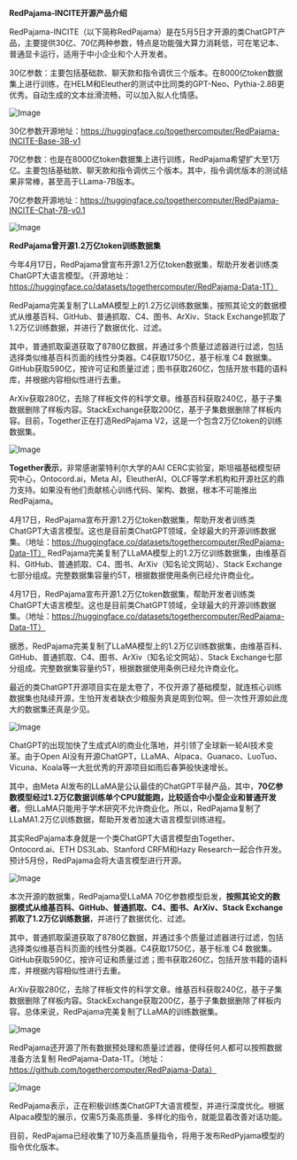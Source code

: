 **RedPajama-INCITE开源产品介绍**

RedPajama-INCITE（以下简称RedPajama）是在5月5日才开源的类ChatGPT产品，主要提供30亿、70亿两种参数，特点是功能强大算力消耗低，可在笔记本、普通显卡运行，适用于中小企业和个人开发者。

30亿参数：主要包括基础款、聊天款和指令调优三个版本。在8000亿token数据集上进行训练，在HELM和Eleuther的测试中比同类的GPT-Neo、Pythia-2.8B更优秀。自动生成的文本丝滑流畅，可以加入拟人化情感。

![Image](https://mmbiz.qpic.cn/mmbiz_png/bVibMfbuuqMl190C9icdaEAAvgaolSXZDo7WA4eQsKRXd4hZTGoDvQDiaMV50hQbcBE5xMsKNqu8SryMjJfaJjnaA/640?wx_fmt=png&wxfrom=5&wx_lazy=1&wx_co=1)

30亿参数开源地址：https://huggingface.co/togethercomputer/RedPajama-INCITE-Base-3B-v1

70亿参数：也是在8000亿token数据集上进行训练，RedPajama希望扩大至1万亿。主要包括基础款、聊天款和指令调优三个版本。其中，指令调优版本的测试结果非常棒，甚至高于LLama-7B版本。

70亿参数开源地址：https://huggingface.co/togethercomputer/RedPajama-INCITE-Chat-7B-v0.1

![Image](https://mmbiz.qpic.cn/mmbiz_png/bVibMfbuuqMl190C9icdaEAAvgaolSXZDoiceTqic9gHtE6wXP8SVYvYdVEcd70KvUj9wCcPInNelgOTaCsKmWb1cA/640?wx_fmt=png&wxfrom=5&wx_lazy=1&wx_co=1)

**RedPajama曾开源1.2万亿token训练数据集**

今年4月17日，RedPajama曾宣布开源1.2万亿token数据集，帮助开发者训练类ChatGPT大语言模型。（开源地址：https://huggingface.co/datasets/togethercomputer/RedPajama-Data-1T）

RedPajama完美复制了LLaMA模型上的1.2万亿训练数据集，按照其论文的数据模式从维基百科、GitHub、普通抓取、C4、图书、ArXiv、Stack Exchange抓取了1.2万亿训练数据，并进行了数据优化、过滤。

其中，普通抓取渠道获取了8780亿数据，并通过多个质量过滤器进行过滤，包括选择类似维基百科页面的线性分类器。C4获取1750亿，基于标准 C4 数据集。GitHub获取590亿，按许可证和质量过滤；图书获取260亿，包括开放书籍的语料库，并根据内容相似性进行去重。

ArXiv获取280亿，去除了样板文件的科学文章。维基百科获取240亿，基于子集数据删除了样板内容。StackExchange获取200亿，基于子集数据删除了样板内容。目前，Together正在打造RedPajama V2，这是一个包含2万亿token的训练数据集。

![Image](https://mmbiz.qpic.cn/mmbiz_png/bVibMfbuuqMl190C9icdaEAAvgaolSXZDocvYficE1MaSpib0U9ticIx6pceE3GjJ5ib2I9h0LG4xblKUha7JtUt0Iaw/640?wx_fmt=png&wxfrom=5&wx_lazy=1&wx_co=1)

**Together表示**，非常感谢蒙特利尔大学的AAI CERC实验室，斯坦福基础模型研究中心，Ontocord.ai，Meta AI，EleutherAI，OLCF等学术机构和开源社区的鼎力支持。如果没有他们贡献核心训练代码、架构、数据，根本不可能推出RedPajama。

4月17日，RedPajama宣布开源1.2万亿token数据集，帮助开发者训练类ChatGPT大语言模型。这也是目前类ChatGPT领域，全球最大的开源训练数据集。（地址：https://huggingface.co/datasets/togethercomputer/RedPajama-Data-1T）
RedPajama完美复制了LLaMA模型上的1.2万亿训练数据集，由维基百科、GitHub、普通抓取、C4、图书、ArXiv（知名论文网站）、Stack Exchange七部分组成。完整数据集容量约5T，根据数据使用条例已经允许商业化。

4月17日，RedPajama宣布开源1.2万亿token数据集，帮助开发者训练类ChatGPT大语言模型。这也是目前类ChatGPT领域，全球最大的开源训练数据集。（地址：https://huggingface.co/datasets/togethercomputer/RedPajama-Data-1T）

据悉，RedPajama完美复制了LLaMA模型上的1.2万亿训练数据集，由维基百科、GitHub、普通抓取、C4、图书、ArXiv（知名论文网站）、Stack Exchange七部分组成。完整数据集容量约5T，根据数据使用条例已经允许商业化。

最近的类ChatGPT开源项目实在是太卷了，不仅开源了基础模型，就连核心训练数据集也陆续开源，生怕开发者缺衣少粮服务真是周到位啊。但一次性开源如此庞大的数据集还真是少见。

![Image](https://mmbiz.qpic.cn/mmbiz_png/bVibMfbuuqMnibBPibL6T7DfHKK1lkXcuv0TCleNBK7VXVqMTFCaujxtUTJsoM8mpJC1ibS2SQbVCibxqNKxIL9seMQ/640?wx_fmt=png&wxfrom=5&wx_lazy=1&wx_co=1)

ChatGPT的出现加快了生成式AI的商业化落地，并引领了全球新一轮AI技术变革。由于Open AI没有开源ChatGPT，LLaMA、Alpaca、Guanaco、LuoTuo、Vicuna、Koala等一大批优秀的开源项目如雨后春笋般快速增长。

其中，由Meta AI发布的LLaMA是公认最佳的ChatGPT平替产品，其中，**70亿参数模型经过1.2万亿数据训练单个CPU就能跑，比较适合中小型企业和普通开发者**。但LLaMA只能用于学术研究不允许商业化。所以，RedPajama复制了LLaMA1.2万亿训练数据，帮助开发者加速大语言模型训练进程。

其实RedPajama本身就是一个类ChatGPT大语言模型由Together、 Ontocord.ai、ETH DS3Lab、Stanford CRFM和Hazy Research一起合作开发。预计5月份，RedPajama会将大语言模型进行开源。

![Image](https://mmbiz.qpic.cn/mmbiz_png/bVibMfbuuqMnibBPibL6T7DfHKK1lkXcuv0TFY3TGeQ9ZFYqZnUhCo8w2mWHUiaOiaJiaot1PdppX3VQQamYnf1ZV4qQ/640?wx_fmt=png&wxfrom=5&wx_lazy=1&wx_co=1)

本次开源的数据集，RedPajama受LLaMA 70亿参数模型启发，**按照其论文的数据模式从维基百科、GitHub、普通抓取、C4、图书、ArXiv、Stack Exchange抓取了1.2万亿训练数据**，并进行了数据优化、过滤。

其中，普通抓取渠道获取了8780亿数据，并通过多个质量过滤器进行过滤，包括选择类似维基百科页面的线性分类器。C4获取1750亿，基于标准 C4 数据集。GitHub获取590亿，按许可证和质量过滤；图书获取260亿，包括开放书籍的语料库，并根据内容相似性进行去重。

ArXiv获取280亿，去除了样板文件的科学文章。维基百科获取240亿，基于子集数据删除了样板内容。StackExchange获取200亿，基于子集数据删除了样板内容。总体来说，RedPajama完美复制了LLaMA的训练数据集。

![Image](https://mmbiz.qpic.cn/mmbiz_png/bVibMfbuuqMnibBPibL6T7DfHKK1lkXcuv0zWSoPNEIkZQFtW9C694l2MltyEiaCAzS2wGCscqibN8UnficPOeTqZFSg/640?wx_fmt=png&wxfrom=5&wx_lazy=1&wx_co=1)

RedPajama还开源了所有数据预处理和质量过滤器，使得任何人都可以按照数据准备方法复制 RedPajama-Data-1T。（地址：https://github.com/togethercomputer/RedPajama-Data）

![Image](https://mmbiz.qpic.cn/mmbiz_png/bVibMfbuuqMnibBPibL6T7DfHKK1lkXcuv0A15IaN0A3Klm8Fmjacdqicr3FHpPEbOFY5y0KwRRc5YeVWhHYfCWBiaw/640?wx_fmt=png&wxfrom=5&wx_lazy=1&wx_co=1)

RedPajama表示，正在积极训练类ChatGPT大语言模型，并进行深度优化。根据Alpaca模型的展示，仅需5万条高质量、多样化的指令，就能显着改善对话功能。

目前，RedPajama已经收集了10万条高质量指令，将用于发布RedPyjama模型的指令优化版本。